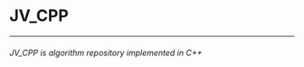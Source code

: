 # JV_CPP
--------------------------------------------------------------------------------
###### JV_CPP is algorithm repository implemented in C++
###### 

